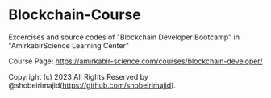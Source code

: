 # Blockchain-Course

Excercises and source codes of "Blockchain Developer Bootcamp" in "AmirkabirScience Learning Center"

Course Page:
https://amirkabir-science.com/courses/blockchain-developer/

Copyright (c) 2023 All Rights Reserved by @shobeirimajid(https://github.com/shobeirimajid).
